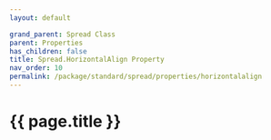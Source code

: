 ```yaml
---
layout: default

grand_parent: Spread Class
parent: Properties
has_children: false
title: Spread.HorizontalAlign Property
nav_order: 10
permalink: /package/standard/spread/properties/horizontalalign
---
```

# {{ page.title }}
